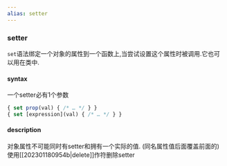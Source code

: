 ```yaml
---
alias: setter
---
```


### setter

`set`语法绑定一个对象的属性到一个函数上,当尝试设置这个属性时被调用.它也可以用在类中.

#### syntax
一个setter必有1个参数
```js
{ set prop(val) { /* … */ } }
{ set [expression](val) { /* … */ } }
```

#### description
对象属性不可能同时有setter和拥有一个实际的值. (同名属性值后面覆盖前面的)
使用[[202301180954b|delete]]作符删除setter


